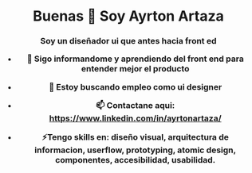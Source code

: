 <h1 align="center">Buenas 👋 Soy Ayrton Artaza</h1>
<h3 align="center">Soy un diseñador ui que antes hacia front ed

- 🌱 Sigo informandome y aprendiendo del front end para entender mejor el producto

- 🤝 Estoy buscando empleo como **ui designer**

- 📫 Contactane aqui: **https://www.linkedin.com/in/ayrtonartaza/**

- ⚡Tengo skills en: diseño visual, arquitectura de informacion, userflow, prototyping, atomic design, componentes, accesibilidad, usabilidad.



